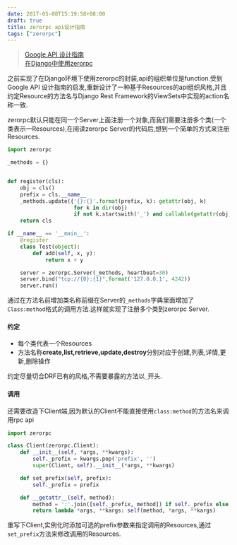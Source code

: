 ```yaml
---
date: 2017-05-08T15:19:58+08:00
draft: true
title: zerorpc api设计指南
tags: ["zerorpc"]
---
```


> [Google API 设计指南](http://tailnode.tk/2017/03/google-api-design-guide/contents/)  
> [在Django中使用zerorpc](https://zhu327.github.io/2017/03/31/%E5%9C%A8django%E4%B8%AD%E4%BD%BF%E7%94%A8zerorpc/)

之前实现了在Django环境下使用zerorpc的封装,api的组织单位是function.受到Google API 设计指南的启发,重新设计了一种基于Resources的api组织风格,并且约定Resource的方法名与Django Rest Framework的ViewSets中实现的action名称一致.

zerorpc默认只能在同一个Server上面注册一个对象,而我们需要注册多个类(一个类表示一Resources),在阅读zerorpc Server的代码后,想到一个简单的方式来注册Resources.

<!--more-->

```python
import zerorpc

_methods = {}


def register(cls):
    obj = cls()
    prefix = cls.__name__
    _methods.update({'{}:{}'.format(prefix, k): getattr(obj, k)
                     for k in dir(obj)
                     if not k.startswith('_') and callable(getattr(obj, k))})
    return cls

if __name__ == '__main__':
    @register
    class Test(object):
        def add(self, x, y):
            return x + y

    server = zerorpc.Server(_methods, heartbeat=30)
    server.bind("tcp://{0}:{1}".format('127.0.0.1', 4242))
    server.run()
```
通过在方法名前增加类名称前缀在Server的`_methods`字典里面增加了`Class:method`格式的调用方法.这样就实现了注册多个类到zerorpc Server.

#### 约定

- 每个类代表一个Resources
- 方法名称**create,list,retrieve,update,destroy**分别对应于创建,列表,详情,更新,删除操作

约定尽量切合DRF已有的风格,不需要暴露的方法以`_`开头.

#### 调用

还需要改造下Client端,因为默认的Client不能直接使用`class:method`的方法名来调用rpc api

```python
import zerorpc

class Client(zerorpc.Client):
    def __init__(self, *args, **kwargs):
        self._prefix = kwargs.pop('prefix', '')
        super(Client, self).__init__(*args, **kwargs)

    def set_prefix(self, prefix):
        self._prefix = prefix

    def __getattr__(self, method):
        method = ':'.join([self._prefix, method]) if self._prefix else method
        return lambda *args, **kargs: self(method, *args, **kargs)
```

重写下Client,实例化时添加可选的prefix参数来指定调用的Resources,通过`set_prefix`方法来修改调用的Resources.
